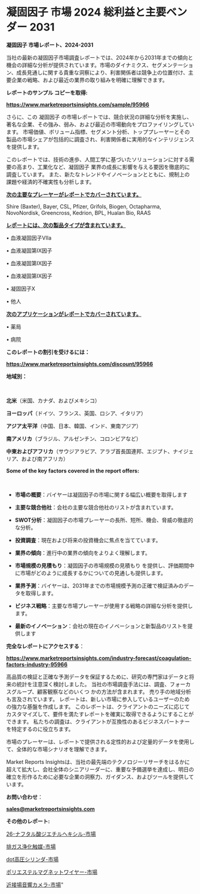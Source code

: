 # 凝固因子 市場 2024 総利益と主要ベンダー 2031

<strong>凝固因子 市場レポート、2024-2031</strong>

当社の最新の凝固因子市場調査レポートでは、2024年から2031年までの傾向と機会の詳細な分析が提供されています。市場のダイナミクス、セグメンテーション、成長見通しに関する貴重な洞察により、利害関係者は競争上の位置付け、主要企業の戦略、および最近の業界の取り組みを明確に理解できます。



<strong>レポートのサンプル コピーを取得:</strong> <a href=https://www.marketreportsinsights.com/sample/95966>

<strong><u>https://www.marketreportsinsights.com/sample/95966</u></strong></a>

さらに、この 凝固因子 の市場レポートでは、競合状況の詳細な分析を実施し、著名な企業、その強み、弱み、および最近の市場動向をプロファイリングしています。 市場価値、ボリューム指標、セグメント分析、トッププレーヤーとその製品の市場シェアが包括的に調査され、利害関係者に実用的なインテリジェンスを提供します。

このレポートでは、技術の進歩、人間工学に基づいたソリューションに対する需要の高まり、工業化など、凝固因子 業界の成長に影響を与える要因を徹底的に調査しています。 また、新たなトレンドやイノベーションとともに、規制上の課題や経済的不確実性も分析します。



<strong><u>次の主要なプレーヤーがレポートでカバーされています。</u></strong>

Shire (Baxter), Bayer, CSL, Pfizer, Grifols, Biogen, Octapharma, NovoNordisk, Greencross, Kedrion, BPL, Hualan Bio, RAAS



<strong><u><b>レポートには、次の製品タイプが含まれています。</b></u></strong>

• 血液凝固因子VIIa

• 血液凝固第IX因子

• 血液凝固第IX因子

• 血液凝固第IX因子

• 凝固因子X

• 他人



<strong><u><b>次のアプリケーションがレポートでカバーされています。</b></u></strong>

• 薬局

• 病院



<strong><b>このレポートの割引を受けるには：</b></strong>

<a href=https://www.marketreportsinsights.com/discount/95966>

<strong><u>https://www.marketreportsinsights.com/discount/95966</u></strong></a>



<strong>地域別：</strong>

<strong> </strong>



<strong>北米</strong>（米国、カナダ、およびメキシコ）



<strong>ヨーロッパ</strong>（ドイツ、フランス、英国、ロシア、イタリア）



<strong>アジア太平洋</strong>（中国、日本、韓国、インド、東南アジア）



<strong>南アメリカ</strong>（ブラジル、アルゼンチン、コロンビアなど）



<strong>中東およびアフリカ</strong>（サウジアラビア、アラブ首長国連邦、エジプト、ナイジェリア、および南アフリカ）



<strong>Some of the key factors covered in the report offers:</strong>

<strong> </strong>
<ul>
  <li>

<strong>市場の概要</strong>：バイヤーは凝固因子の市場に関する幅広い概要を取得します</li>
  <li>

<strong>主要な競合他社</strong>：会社の主要な競合他社のリストが含まれています。</li>
  <li>

<strong>SWOT分析</strong>：凝固因子の市場プレーヤーの長所、短所、機会、脅威の徹底的な分析。</li>
  <li>

<strong>投資調査</strong>：現在および将来の投資機会に焦点を当てています。</li>
  <li>

<strong>業界の傾向</strong>：進行中の業界の傾向をよりよく理解します。</li>
  <li>

<strong>市場規模の見積もり</strong>：凝固因子の市場規模の見積もり を提供し、評価期間中に市場がどのように成長するかについての見通しも提供します。</li>
  <li>

<strong>業界予測</strong>：バイヤーは、2031年までの市場規模予測の正確で検証済みのデータを取得します。</li>
  <li>

<strong>ビジネス戦略</strong>：主要な市場プレーヤーが使用する戦略の詳細な分析を提供します。</li>
  <li>

<strong>最新のイノベーション</strong>：会社の現在のイノベーションと新製品のリストを提供します</li>
</ul>


<strong>完全なレポートにアクセスする</strong>：

<a href=https://www.marketreportsinsights.com/industry-forecast/coagulation-factors-industry-95966>

<strong><u>https://www.marketreportsinsights.com/industry-forecast/coagulation-factors-industry-95966</u></strong></a>

高品質の検証と正確な予測データを保証するために、研究の専門家はデータと将来の統計を注意深く検討しました。 当社の市場調査手法には、調査、フォーカスグループ、顧客観察などのいくつ かの方法が含まれます。 売り手の地域分析も言及されています。 レポートは、新しい市場に参入しているユーザーのための強力な基盤を作成します。 このレポートは、クライアントのニーズに応じてカスタマイズして、要件を満たすレポートを確実に取得できるようにすることができます。 私たちの調査は、クライアントが互換性のあるビジネスパートナーを特定するのに役立ちます。

市場のプレーヤーは、レポートで提供される定性的および定量的データを使用して、全体的な市場シナリオを理解できます。

Market Reports Insightsは、当社の最先端のテクノロジーリサーチをはるかに超えて拡大し、会社全体のシニアリーダーに、重要な予備選挙を達成し、明日の確立を形作るために必要な企業の洞察力、ガイダンス、およびツールを提供しています。



<strong><b>お問い合わせ</b></strong>：

<a href=mailto:sales@marketreportsinsights.com>

<strong><u>sales@marketreportsinsights.com</u></strong></a>



<strong>その他のレポート:</strong>

<a href=https://www.linkedin.com/pulse/26-ナフタル酸ジエチルヘキシル-市場-2023-総利益と主要ベンダー-2030-ecejf/>26-ナフタル酸ジエチルヘキシル-市場</a>

<a href=https://www.linkedin.com/pulse/排ガス浄化触媒-市場-2023-競争分析と事業成長-2030-analytics-avenue-360-analysis-berdf/>排ガス浄化触媒-市場</a>

<a href=https://www.linkedin.com/pulse/dot高圧シリンダ-市場-2023-swot-分析と最新イノベーション-az88f/>dot高圧シリンダ-市場</a>

<a href=https://www.linkedin.com/pulse/ポリエステルマグネットワイヤー-市場-2023-年のダイナミクスとビジネストレンド-wtvsf/>ポリエステルマグネットワイヤー-市場</a>

<a href=https://www.linkedin.com/pulse/近接場音響カメラ-市場-2023-swot-分析と成長率-2030-pr-news-hub-sr2yf/>近接場音響カメラ-市場</a>"
